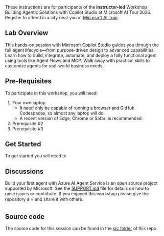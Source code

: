 

These instructions are for participants of the **instructor-led** Workshop Building Agentic Solutions with Copilot Studio at Microsoft AI Tour 2026.  Register to attend in a city near you at [Microsoft AI Tour](https://aitour.microsoft.com/).

## Lab Overview

This hands-on session with Microsoft Copilot Studio guides you through the full agent lifecycle—from purpose-driven design to advanced capabilities. Learn how to build, integrate, automate, and deploy a fully functional agent using tools like Agent Flows and MCP. Walk away with practical skills to customize agents for real-world business needs.

## Pre-Requisites

To participate in this workshop, you will need:

1. Your own laptop.
   * It need only be capable of running a browser and GitHub Codespaces, so almost any laptop will do.
   * A recent version of Edge, Chrome or Safari is recommended.
2. Prerequisite #2
3. Prerequisite #3

## Get Started

To get started you will need to

## Discussions

Build your first agent with Azure AI Agent Service is an open source project supported by Microsoft. See the [SUPPORT.md](../SUPPORT.md) file for details on how to raise issues or contribute. If you enjoyed this workshop please give the repository a ⭐ and share it with others.

## Source code

The source code for this session can be found in the [src folder](../src) of this repo.
